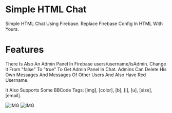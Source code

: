 # Simple HTML Chat
Simple HTML Chat Using Firebase.
Replace Firebase Config In HTML With Yours.

# Features
There Is Also An Admin Panel In Firebase users/username/isAdmin. Change It From "false" To "true" To Get Admin Panel In Chat. Admins Can Delete His Own Messages And Messages Of Other Users And Also Have Red Username.

It Also Supports Some BBCode Tags: [img], [color], [b], [i], [u], [size], [email].

![IMG](https://github.com/user-attachments/assets/a6065c81-2f17-426e-bc25-a3f1ef54baba)
![IMG](https://github.com/user-attachments/assets/bc48ca71-4e29-4d56-bcaf-62a8788aef60)

